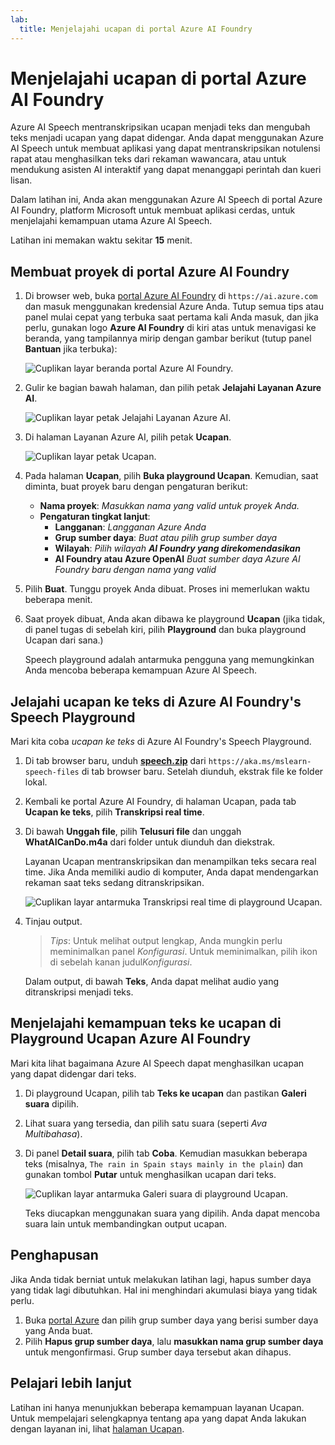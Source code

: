 ```yaml
---
lab:
  title: Menjelajahi ucapan di portal Azure AI Foundry
---
```


# Menjelajahi ucapan di portal Azure AI Foundry

Azure AI Speech mentranskripsikan ucapan menjadi teks dan mengubah teks menjadi ucapan yang dapat didengar. Anda dapat menggunakan Azure AI Speech untuk membuat aplikasi yang dapat mentranskripsikan notulensi rapat atau menghasilkan teks dari rekaman wawancara, atau untuk mendukung asisten AI interaktif yang dapat menanggapi perintah dan kueri lisan.

Dalam latihan ini, Anda akan menggunakan Azure AI Speech di portal Azure AI Foundry, platform Microsoft untuk membuat aplikasi cerdas, untuk menjelajahi kemampuan utama Azure AI Speech. 

Latihan ini memakan waktu sekitar **15** menit.

## Membuat proyek di portal Azure AI Foundry

1. Di browser web, buka [portal Azure AI Foundry](https://ai.azure.com) di `https://ai.azure.com` dan masuk menggunakan kredensial Azure Anda. Tutup semua tips atau panel mulai cepat yang terbuka saat pertama kali Anda masuk, dan jika perlu, gunakan logo **Azure AI Foundry** di kiri atas untuk menavigasi ke beranda, yang tampilannya mirip dengan gambar berikut (tutup panel **Bantuan** jika terbuka):

    ![Cuplikan layar beranda portal Azure AI Foundry.](./media/ai-foundry-portal.png)

1. Gulir ke bagian bawah halaman, dan pilih petak **Jelajahi Layanan Azure AI**.

    ![Cuplikan layar petak Jelajahi Layanan Azure AI.](./media/ai-services.png)

1. Di halaman Layanan Azure AI, pilih petak **Ucapan**.

    ![Cuplikan layar petak Ucapan.](./media/speech.png)

1. Pada halaman **Ucapan**, pilih **Buka playground Ucapan**. Kemudian, saat diminta, buat proyek baru dengan pengaturan berikut:
    - **Nama proyek**: *Masukkan nama yang valid untuk proyek Anda.*
    - **Pengaturan tingkat lanjut**:
        - **Langganan**: *Langganan Azure Anda*
        - **Grup sumber daya**: *Buat atau pilih grup sumber daya*
        - **Wilayah**: *Pilih wilayah **AI Foundry yang direkomendasikan***
        - **AI Foundry atau Azure OpenAI** *Buat sumber daya Azure AI Foundry baru dengan nama yang valid*

1. Pilih **Buat**. Tunggu proyek Anda dibuat. Proses ini memerlukan waktu beberapa menit.

1. Saat proyek dibuat, Anda akan dibawa ke playground **Ucapan** (jika tidak, di panel tugas di sebelah kiri, pilih **Playground** dan buka playground Ucapan dari sana.)

    Speech playground adalah antarmuka pengguna yang memungkinkan Anda mencoba beberapa kemampuan Azure AI Speech.  

## Jelajahi ucapan ke teks di Azure AI Foundry's Speech Playground

Mari kita coba *ucapan ke teks* di Azure AI Foundry's Speech Playground.

1. Di tab browser baru, unduh **[speech.zip](https://aka.ms/mslearn-speech-files)** dari `https://aka.ms/mslearn-speech-files` di tab browser baru. Setelah diunduh, ekstrak file ke folder lokal. 

1. Kembali ke portal Azure AI Foundry, di halaman Ucapan, pada tab **Ucapan ke teks**, pilih **Transkripsi real time**.

1. Di bawah **Unggah file**, pilih **Telusuri file** dan unggah **WhatAICanDo.m4a** dari folder untuk diunduh dan diekstrak.

    Layanan Ucapan mentranskripsikan dan menampilkan teks secara real time. Jika Anda memiliki audio di komputer, Anda dapat mendengarkan rekaman saat teks sedang ditranskripsikan.

    ![Cuplikan layar antarmuka Transkripsi real time di playground Ucapan.](./media/real-time-transcription.png)

1. Tinjau output. 

    >*Tips*: Untuk melihat output lengkap, Anda mungkin perlu meminimalkan panel *Konfigurasi*. Untuk meminimalkan, pilih ikon di sebelah kanan judul*Konfigurasi*.

    Dalam output, di bawah **Teks**, Anda dapat melihat audio yang ditranskripsi menjadi teks.

## Menjelajahi kemampuan teks ke ucapan di Playground Ucapan Azure AI Foundry

Mari kita lihat bagaimana Azure AI Speech dapat menghasilkan ucapan yang dapat didengar dari teks.

1. Di playground Ucapan, pilih tab **Teks ke ucapan** dan pastikan **Galeri suara** dipilih.
1. Lihat suara yang tersedia, dan pilih satu suara (seperti *Ava Multibahasa*).
1. Di panel **Detail suara**, pilih tab **Coba**. Kemudian masukkan beberapa teks (misalnya, `The rain in Spain stays mainly in the plain`) dan gunakan tombol **Putar** untuk menghasilkan ucapan dari teks.

    ![Cuplikan layar antarmuka Galeri suara di playground Ucapan.](./media/voice-gallery.png)

    Teks diucapkan menggunakan suara yang dipilih. Anda dapat mencoba suara lain untuk membandingkan output ucapan.

## Penghapusan

Jika Anda tidak berniat untuk melakukan latihan lagi, hapus sumber daya yang tidak lagi dibutuhkan. Hal ini menghindari akumulasi biaya yang tidak perlu.

1. Buka [portal Azure]( https://portal.azure.com) dan pilih grup sumber daya yang berisi sumber daya yang Anda buat.
1. Pilih **Hapus grup sumber daya**, lalu **masukkan nama grup sumber daya** untuk mengonfirmasi. Grup sumber daya tersebut akan dihapus.

## Pelajari lebih lanjut

Latihan ini hanya menunjukkan beberapa kemampuan layanan Ucapan. Untuk mempelajari selengkapnya tentang apa yang dapat Anda lakukan dengan layanan ini, lihat [halaman Ucapan](https://azure.microsoft.com/services/cognitive-services/speech-services).
